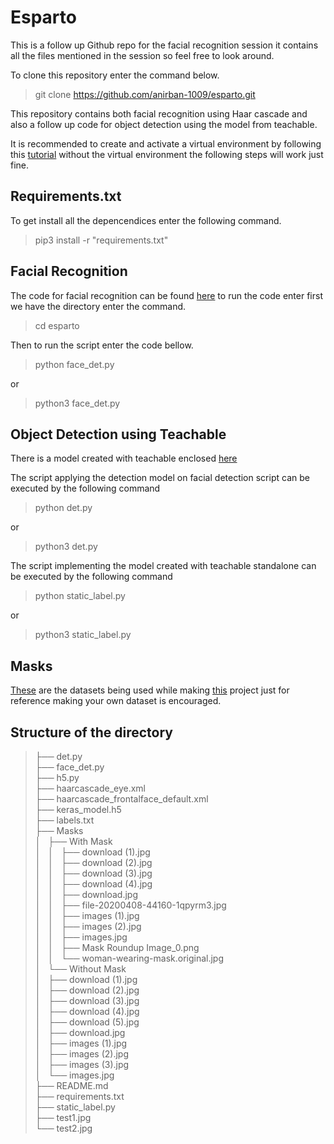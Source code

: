 # Esparto

This is a follow up Github repo for the facial recognition session it contains all the files mentioned in the session so feel free to look around.

To clone this repository enter the command below.

>git clone https://github.com/anirban-1009/esparto.git

This repository contains both facial recognition using Haar cascade and also a follow up code for object detection using the model from teachable.

It is recommended to create and activate a virtual environment by following this [tutorial](https://www.geeksforgeeks.org/create-virtual-environment-using-venv-python/ "The tutorial")  without the virtual environment the following steps will work just fine.

## Requirements.txt

To get install all the depencendices enter the following command.

>pip3 install -r "requirements.txt"

## Facial Recognition

The code for facial recognition can be found
[here](https://github.com/anirban-1009/esparto/blob/main/face_det.py "The code")
 to run the code enter first we have the directory enter the command.
>cd esparto

Then to run the script enter the code bellow.
>python face_det.py

or

>python3 face_det.py

## Object Detection using Teachable

There is a model created with teachable enclosed [here](https://github.com/anirban-1009/esparto/blob/main/keras_model.h5 "The model")

The script applying the detection model on facial detection script can be executed by the following command

>python det.py

or 

>python3 det.py

The script implementing the model created with teachable standalone can be executed by the following command

>python static_label.py

or 

>python3 static_label.py

## Masks

[These](https://github.com/anirban-1009/esparto/tree/main/Masks "The masks") are the datasets being used while making [this](https://drive.google.com/file/d/1gFLkIJnktulYjTFhvKamowU4V5GCespG/view?usp=sharing "the project") project just for reference making your own dataset is encouraged.

## Structure of the directory

>├── det.py   
├── face_det.py     
├── h5.py       
├── haarcascade_eye.xml     
├── haarcascade_frontalface_default.xml        
├── keras_model.h5  
├── labels.txt  
├── Masks   
│   ├── With Mask   
│   │   ├── download (1).jpg    
│   │   ├── download (2).jpg    
│   │   ├── download (3).jpg    
│   │   ├── download (4).jpg    
│   │   ├── download.jpg    
│   │   ├── file-20200408-44160-1qpyrm3.jpg     
│   │   ├── images (1).jpg      
│   │   ├── images (2).jpg      
│   │   ├── images.jpg      
│   │   ├── Mask Roundup Image_0.png        
│   │   └── woman-wearing-mask.original.jpg     
│   └── Without Mask        
│       ├── download (1).jpg    
│       ├── download (2).jpg    
│       ├── download (3).jpg    
│       ├── download (4).jpg    
│       ├── download (5).jpg    
│       ├── download.jpg    
│       ├── images (1).jpg  
│       ├── images (2).jpg  
│       ├── images (3).jpg  
│       └── images.jpg      
├── README.md   
├── requirements.txt    
├── static_label.py     
├── test1.jpg       
└── test2.jpg
